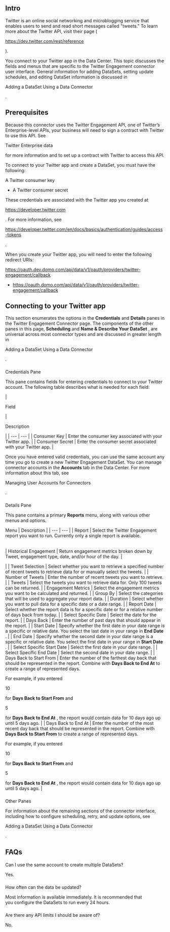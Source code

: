 

Intro
-------

Twitter is an online social networking and microblogging service that enables users to send and read short messages called "tweets." To learn more about the Twitter API, visit their page (

https://dev.twitter.com/rest/reference

).


 You connect to your Twitter app in the Data Center. This topic discusses the fields and menus that are specific to the Twitter Engagement connector user interface. General information for adding DataSets, setting update schedules, and editing DataSet information is discussed in

Adding a DataSet Using a Data Connector

.


 Prerequisites
---------------

Because this connector uses the Twitter Engagement API, one of Twitter’s Enterprise-level APIs, your business will need to sign a contract with Twitter to use this API. See

Twitter Enterprise data

for more information and to set up a contract with Twitter to access this API.


 To connect to your Twitter app and create a DataSet, you must have the following:

 A Twitter consumer key
* A Twitter consumer secret

These credentials are associated with the Twitter app you created at

https://developer.twitter.com

. For more information, see

https://developer.twitter.com/en/docs/basics/authentication/guides/access-tokens

.


 When you create your Twitter app, you will need to enter the following redirect URIs:

 https://oauth.dev.domo.com/api/data/v1/oauth/providers/twitter-engagement/callback
* https://oauth.domo.com/api/data/v1/oauth/providers/twitter-engagement/callback

Connecting to your Twitter app
--------------------------------


 This section enumerates the options in the
 **Credentials**
 and
 **Details**
 panes in the Twitter Engagement Connector page. The components of the other panes in this page,
 **Scheduling**
 and
 **Name & Describe Your DataSet**
 , are universal across most connector types and are discussed in greater length in

Adding a DataSet Using a Data Connector

.


###

Credentials Pane


 This pane contains fields for entering credentials to connect to your Twitter account. The following table describes what is needed for each field:


|

Field

|

Description

|
| --- | --- |
|
 Consumer Key
  |
 Enter the consumer key associated with your Twitter app.
  |
|
 Consumer Secret
  |
 Enter the consumer secret associated with your Twitter app.
  |


 Once you have entered valid credentials, you can use the same account any time you go to create a new Twitter Engagement DataSet. You can manage connector accounts in the
 **Accounts**
 tab in the Data Center. For more information about this tab, see

Managing User Accounts for Connectors

.


###
 Details Pane

This pane contains a primary
 **Reports**
 menu, along with various other menus and options.


 Menu
  |
 Description
  |
| --- | --- |
|
 Report
  |
 Select the Twitter Engagement report you want to run. Currently only a single report is available.


|  |  |
| --- | --- |
|
 Historical Engagement
  |
 Return engagement metrics broken down by Tweet, engagement type, date, and/or hour of the day.
  |

|
|
 Tweet Selection
  |
 Select whether you want to retrieve a specified number of recent tweets to retrieve data for or manually select the tweets.
  |
|
 Number of Tweets
  |
 Enter the number of recent tweets you want to retrieve.
  |
|
 Tweets
  |
 Select the tweets you want to retrieve data for. Only 100 tweets can be returned.
  |
|
 Engagement Metrics
  |
 Select the engagement metrics you want to be calculated and returned.
  |
|
 Group By
  |
 Select the categories that will be used to aggregate your report data.
  |
|
 Duration
  |
 Select whether you want to pull data for a specific date or a date range.
  |
|
 Report Date
  |
 Select whether the report data is for a specific date or for a relative number of days back from today.
  |
|
 Select Specific Date
  |
 Select the date for the report.
  |
|
 Days Back
  |
 Enter the number of past days that should appear in the report.
  |
|
 Start Date
  |
 Specify whether the first date in your date range is a specific or relative date. You select the last date in your range in
 **End Date**
 .
  |
|
 End Date
  |
 Specify whether the second date in your date range is a specific or relative date. You select the first date in your range in
 **Start Date**
 .
  |
|
 Select Specific Start Date
  |
 Select the first date in your date range.
  |
|
 Select Specific End Date
  |
 Select the second date in your date range.
  |
|
 Days Back to Start From
  |
 Enter the number of the farthest day back that should be represented in the report. Combine with
 **Days Back to End At**
 to create a range of represented days.


 For example, if you entered

10

for
 **Days Back to Start From**
 and

5

for
 **Days Back to End At**
 , the report would contain data for 10 days ago up until 5 days ago.
  |
|
 Days Back to End At
  |
 Enter the number of the most recent day back that should be represented in the report. Combine with
 **Days Back to Start From**
 to create a range of represented days.


 For example, if you entered

10

for
 **Days Back to Start From**
 and

5

for
 **Days Back to End At**
 , the report would contain data for 10 days ago up until 5 days ago.
  |


###
 Other Panes

For information about the remaining sections of the connector interface, including how to configure scheduling, retry, and update options, see

Adding a DataSet Using a Data Connector

.


 FAQs
------


####
 Can I use the same account to create multiple DataSets?

Yes.

###
 How often can the data be updated?

Most information is available immediately. It is recommended that you configure the DataSets to run every 24 hours.

###
 Are there any API limits I should be aware of?

No.

